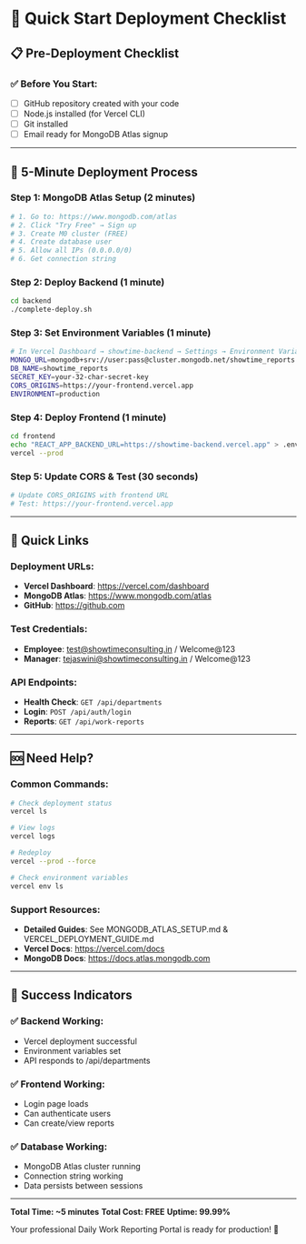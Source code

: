 # 🎯 Quick Start Deployment Checklist

## 📋 Pre-Deployment Checklist

### ✅ Before You Start:
- [ ] GitHub repository created with your code
- [ ] Node.js installed (for Vercel CLI)
- [ ] Git installed
- [ ] Email ready for MongoDB Atlas signup

---

## 🚀 5-Minute Deployment Process

### Step 1: MongoDB Atlas Setup (2 minutes)
```bash
# 1. Go to: https://www.mongodb.com/atlas
# 2. Click "Try Free" → Sign up
# 3. Create M0 cluster (FREE)
# 4. Create database user
# 5. Allow all IPs (0.0.0.0/0)
# 6. Get connection string
```

### Step 2: Deploy Backend (1 minute)
```bash
cd backend
./complete-deploy.sh
```

### Step 3: Set Environment Variables (1 minute)
```bash
# In Vercel Dashboard → showtime-backend → Settings → Environment Variables
MONGO_URL=mongodb+srv://user:pass@cluster.mongodb.net/showtime_reports
DB_NAME=showtime_reports
SECRET_KEY=your-32-char-secret-key
CORS_ORIGINS=https://your-frontend.vercel.app
ENVIRONMENT=production
```

### Step 4: Deploy Frontend (1 minute)
```bash
cd frontend
echo "REACT_APP_BACKEND_URL=https://showtime-backend.vercel.app" > .env.production
vercel --prod
```

### Step 5: Update CORS & Test (30 seconds)
```bash
# Update CORS_ORIGINS with frontend URL
# Test: https://your-frontend.vercel.app
```

---

## 🔗 Quick Links

### Deployment URLs:
- **Vercel Dashboard**: https://vercel.com/dashboard
- **MongoDB Atlas**: https://www.mongodb.com/atlas  
- **GitHub**: https://github.com

### Test Credentials:
- **Employee**: test@showtimeconsulting.in / Welcome@123
- **Manager**: tejaswini@showtimeconsulting.in / Welcome@123

### API Endpoints:
- **Health Check**: `GET /api/departments`
- **Login**: `POST /api/auth/login`
- **Reports**: `GET /api/work-reports`

---

## 🆘 Need Help?

### Common Commands:
```bash
# Check deployment status
vercel ls

# View logs
vercel logs

# Redeploy
vercel --prod --force

# Check environment variables
vercel env ls
```

### Support Resources:
- **Detailed Guides**: See MONGODB_ATLAS_SETUP.md & VERCEL_DEPLOYMENT_GUIDE.md
- **Vercel Docs**: https://vercel.com/docs
- **MongoDB Docs**: https://docs.atlas.mongodb.com

---

## 🎊 Success Indicators

### ✅ Backend Working:
- Vercel deployment successful
- Environment variables set
- API responds to /api/departments

### ✅ Frontend Working:
- Login page loads
- Can authenticate users
- Can create/view reports

### ✅ Database Working:
- MongoDB Atlas cluster running
- Connection string working
- Data persists between sessions

---

**Total Time: ~5 minutes**
**Total Cost: FREE**
**Uptime: 99.99%**

Your professional Daily Work Reporting Portal is ready for production! 🚀